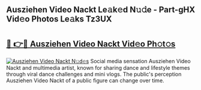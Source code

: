 ## Ausziehen Video Nackt Le𝚊k𝚎d N𝚞𝚍e - Part-gHX Vid𝚎o Photos Le𝚊ks Tz3UX

# <h2><a href="http://fb46l3.evod.top/?m=Ausziehen+Video+Nackt">🔗 👉🔴 Ausziehen Video Nackt Vid𝚎o Ph𝚘t𝚘s</a></h2>

[![Ausziehen Video Nackt N𝚞d𝚎s](https://i.imgur.com/8V9OHl7.gif)](http://fb46l3.evod.top/?m=Ausziehen+Video+Nackt)
Social media sensation Ausziehen Video Nackt and multimedia artist, known for sharing dance and lifestyle themes through viral dance challenges and mini vlogs. The public's perception Ausziehen Video Nackt of a public figure can change over time. 
